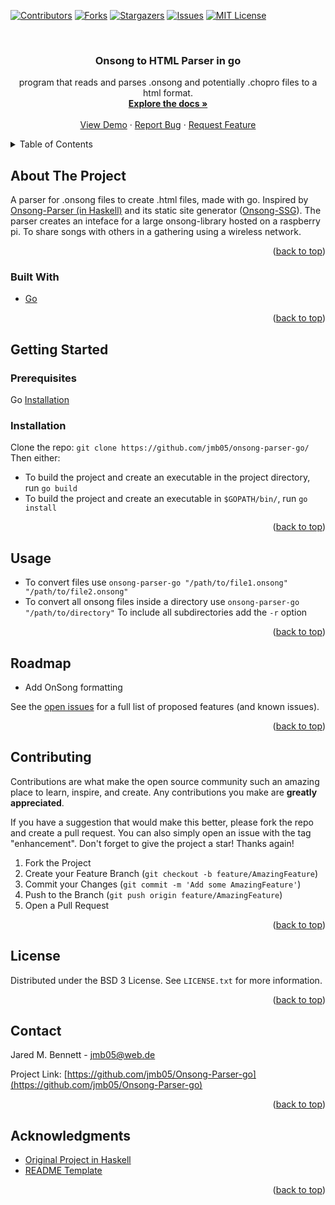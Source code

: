 <div id="top"></div>
<!--
*** Thanks for checking out the Best-README-Template. If you have a suggestion
*** that would make this better, please fork the repo and create a pull request
*** or simply open an issue with the tag "enhancement".
*** Don't forget to give the project a star!
*** Thanks again! Now go create something AMAZING! :D
-->



<!-- PROJECT SHIELDS -->
<!--
*** I'm using markdown "reference style" links for readability.
*** Reference links are enclosed in brackets [ ] instead of parentheses ( ).
*** See the bottom of this document for the declaration of the reference variables
*** for contributors-url, forks-url, etc. This is an optional, concise syntax you may use.
*** https://www.markdownguide.org/basic-syntax/#reference-style-links
-->
[![Contributors][contributors-shield]][contributors-url]
[![Forks][forks-shield]][forks-url]
[![Stargazers][stars-shield]][stars-url]
[![Issues][issues-shield]][issues-url]
[![MIT License][license-shield]][license-url]



<!-- PROJECT LOGO -->
<br />
<div align="center">
<h3 align="center">Onsong to HTML Parser in go</h3>

  <p align="center">
    program that reads and parses .onsong and potentially .chopro files to a html format. 
    <br />
    <a href="https://github.com/jmb05/Onsong-Parser-go"><strong>Explore the docs »</strong></a>
    <br />
    <br />
    <a href="https://github.com/jmb05/Onsong-Parser-go">View Demo</a>
    ·
    <a href="https://github.com/jmb05/Onsong-Parser-go/issues">Report Bug</a>
    ·
    <a href="https://github.com/jmb05/Onsong-Parser-go/issues">Request Feature</a>
  </p>
</div>



<!-- TABLE OF CONTENTS -->
<details>
  <summary>Table of Contents</summary>
  <ol>
    <li>
      <a href="#about-the-project">About The Project</a>
      <ul>
        <li><a href="#built-with">Built With</a></li>
      </ul>
    </li>
    <li>
      <a href="#getting-started">Getting Started</a>
      <ul>
        <li><a href="#prerequisites">Prerequisites</a></li>
        <li><a href="#installation">Installation</a></li>
      </ul>
    </li>
    <li><a href="#usage">Usage</a></li>
    <li><a href="#roadmap">Roadmap</a></li>
    <li><a href="#contributing">Contributing</a></li>
    <li><a href="#license">License</a></li>
    <li><a href="#contact">Contact</a></li>
    <li><a href="#acknowledgments">Acknowledgments</a></li>
  </ol>
</details>



<!-- ABOUT THE PROJECT -->
## About The Project
A parser for .onsong files to create .html files, made with go.
Inspired by [Onsong-Parser (in Haskell)](https://github.com/jmb05/Onsong-Parser) 
and its static site generator ([Onsong-SSG](https://github.com/josiah-bennett/Onsong-SSG)).
The parser creates an inteface for a large onsong-library hosted on a raspberry pi. To share
songs with others in a gathering using a wireless network.

<p align="right">(<a href="#top">back to top</a>)</p>



### Built With

* [Go](https://go.dev/)

<p align="right">(<a href="#top">back to top</a>)</p>



<!-- GETTING STARTED -->
## Getting Started

### Prerequisites

Go [Installation](https://go.dev/doc/install)

### Installation

Clone the repo: `git clone https://github.com/jmb05/onsong-parser-go/`
Then either:
* To build the project and create an executable in the project directory, run `go build`
* To build the project and create an executable in `$GOPATH/bin/`, run `go install`

<p align="right">(<a href="#top">back to top</a>)</p>



<!-- USAGE EXAMPLES -->
## Usage

* To convert files use `onsong-parser-go "/path/to/file1.onsong" "/path/to/file2.onsong"` 
* To convert all onsong files inside a directory use `onsong-parser-go "/path/to/directory"`
  To include all subdirectories add the `-r` option

<p align="right">(<a href="#top">back to top</a>)</p>



<!-- ROADMAP -->
## Roadmap

* Add OnSong formatting

See the [open issues](https://github.com/jmb05/Onsong-Parser-go/issues) for a full list of proposed features (and known issues).

<p align="right">(<a href="#top">back to top</a>)</p>



<!-- CONTRIBUTING -->
## Contributing

Contributions are what make the open source community such an amazing place to learn, inspire, and create. Any contributions you make are **greatly appreciated**.

If you have a suggestion that would make this better, please fork the repo and create a pull request. You can also simply open an issue with the tag "enhancement".
Don't forget to give the project a star! Thanks again!

1. Fork the Project
2. Create your Feature Branch (`git checkout -b feature/AmazingFeature`)
3. Commit your Changes (`git commit -m 'Add some AmazingFeature'`)
4. Push to the Branch (`git push origin feature/AmazingFeature`)
5. Open a Pull Request

<p align="right">(<a href="#top">back to top</a>)</p>



<!-- LICENSE -->
## License

Distributed under the BSD 3 License. See `LICENSE.txt` for more information.

<p align="right">(<a href="#top">back to top</a>)</p>



<!-- CONTACT -->
## Contact

Jared M. Bennett - jmb05@web.de

Project Link: [https://github.com/jmb05/Onsong-Parser-go](https://github.com/jmb05/Onsong-Parser-go)

<p align="right">(<a href="#top">back to top</a>)</p>



<!-- ACKNOWLEDGMENTS -->
## Acknowledgments

* [Original Project in Haskell](https://github.com/josiah-bennett/Onsong-Parser)
* [README Template](https://github.com/othneildrew/Best-README-Template)

<p align="right">(<a href="#top">back to top</a>)</p>



<!-- MARKDOWN LINKS & IMAGES -->
<!-- https://www.markdownguide.org/basic-syntax/#reference-style-links -->
[contributors-shield]: https://img.shields.io/github/contributors/jmb05/Onsong-Parser-go.svg?style=for-the-badge
[contributors-url]: https://github.com/jmb05/Onsong-Parser-go/graphs/contributors
[forks-shield]: https://img.shields.io/github/forks/jmb05/Onsong-Parser-go.svg?style=for-the-badge
[forks-url]: https://github.com/jmb05/Onsong-Parser-go/network/members
[stars-shield]: https://img.shields.io/github/stars/jmb05/Onsong-Parser-go.svg?style=for-the-badge
[stars-url]: https://github.com/jmb05/Onsong-Parser-go/stargazers
[issues-shield]: https://img.shields.io/github/issues/jmb05/Onsong-Parser-go.svg?style=for-the-badge
[issues-url]: https://github.com/jmb05/Onsong-Parser-go/issues
[license-shield]: https://img.shields.io/github/license/jmb05/Onsong-Parser-go.svg?style=for-the-badge
[license-url]: https://github.com/jmb05/Onsong-Parser-go/blob/master/LICENSE.txt

